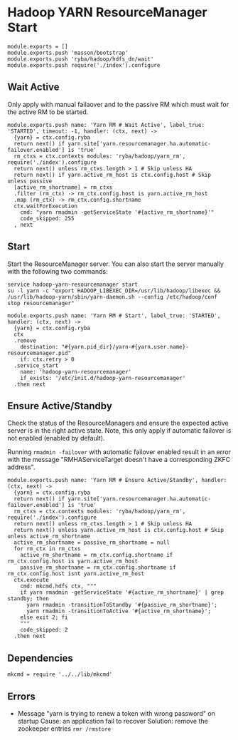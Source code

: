 
# Hadoop YARN ResourceManager Start

    module.exports = []
    module.exports.push 'masson/bootstrap'
    module.exports.push 'ryba/hadoop/hdfs_dn/wait'
    module.exports.push require('./index').configure

## Wait Active

Only apply with manual failaover and to the passive RM which must wait for the
active RM to be started.

    module.exports.push name: 'Yarn RM # Wait Active', label_true: 'STARTED', timeout: -1, handler: (ctx, next) ->
      {yarn} = ctx.config.ryba
      return next() if yarn.site['yarn.resourcemanager.ha.automatic-failover.enabled'] is 'true'
      rm_ctxs = ctx.contexts modules: 'ryba/hadoop/yarn_rm', require('./index').configure
      return next() unless rm_ctxs.length > 1 # Skip unless HA
      return next() if yarn.active_rm_host is ctx.config.host # Skip unless passive
      [active_rm_shortname] = rm_ctxs
      .filter (rm_ctx) -> rm_ctx.config.host is yarn.active_rm_host
      .map (rm_ctx) -> rm_ctx.config.shortname
      ctx.waitForExecution
        cmd: "yarn rmadmin -getServiceState '#{active_rm_shortname}'"
        code_skipped: 255
      , next

## Start

Start the ResourceManager server. You can also start the server manually with the
following two commands:

```
service hadoop-yarn-resourcemanager start
su -l yarn -c "export HADOOP_LIBEXEC_DIR=/usr/lib/hadoop/libexec && /usr/lib/hadoop-yarn/sbin/yarn-daemon.sh --config /etc/hadoop/conf stop resourcemanager"
```

    module.exports.push name: 'Yarn RM # Start', label_true: 'STARTED', handler: (ctx, next) ->
      {yarn} = ctx.config.ryba
      ctx
      .remove
        destination: "#{yarn.pid_dir}/yarn-#{yarn.user.name}-resourcemanager.pid"
        if: ctx.retry > 0
      .service_start
        name: 'hadoop-yarn-resourcemanager'
        if_exists: '/etc/init.d/hadoop-yarn-resourcemanager'
      .then next

## Ensure Active/Standby

Check the status of the ResourceManagers and ensure the expected active server
is in the right active state. Note, this only apply if automatic failover is
not enabled (enabled by default).

Running `rmadmin -failover` with automatic failover enabled result in an error
with the message "RMHAServiceTarget doesn't have a corresponding ZKFC address".

    module.exports.push name: 'Yarn RM # Ensure Active/Standby', handler: (ctx, next) ->
      {yarn} = ctx.config.ryba
      return next() if yarn.site['yarn.resourcemanager.ha.automatic-failover.enabled'] is 'true'
      rm_ctxs = ctx.contexts modules: 'ryba/hadoop/yarn_rm', require('./index').configure
      return next() unless rm_ctxs.length > 1 # Skip unless HA
      return next() unless yarn.active_rm_host is ctx.config.host # Skip unless active_rm_shortname
      active_rm_shortname = passive_rm_shortname = null
      for rm_ctx in rm_ctxs
        active_rm_shortname = rm_ctx.config.shortname if rm_ctx.config.host is yarn.active_rm_host
        passive_rm_shortname = rm_ctx.config.shortname if rm_ctx.config.host isnt yarn.active_rm_host
      ctx.execute
        cmd: mkcmd.hdfs ctx, """
        if yarn rmadmin -getServiceState '#{active_rm_shortname}' | grep standby; then
          yarn rmadmin -transitionToStandby '#{passive_rm_shortname}';
          yarn rmadmin -transitionToActive '#{active_rm_shortname}';
        else exit 2; fi
        """
        code_skipped: 2
      .then next

## Dependencies

    mkcmd = require '../../lib/mkcmd'

## Errors

*   Message "yarn is trying to renew a token with wrong password"  on startup
    Cause: an application fail to recover
    Solution: remove the zookeeper entries `rmr /rmstore`

